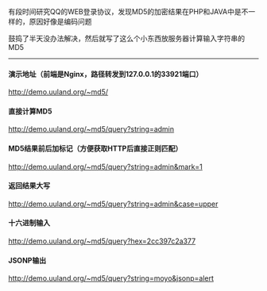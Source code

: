 有段时间研究QQ的WEB登录协议，发现MD5的加密结果在PHP和JAVA中是不一样的，原因好像是编码问题

鼓捣了半天没办法解决，然后就写了这么个小东西放服务器计算输入字符串的MD5

---

#### 演示地址（前端是Nginx，路径转发到127.0.0.1的33921端口）

http://demo.uuland.org/~md5/

#### 直接计算MD5

http://demo.uuland.org/~md5/query?string=admin

#### MD5结果前后加标记（方便获取HTTP后直接正则匹配）

http://demo.uuland.org/~md5/query?string=admin&mark=1

#### 返回结果大写

http://demo.uuland.org/~md5/query?string=admin&case=upper

#### 十六进制输入

http://demo.uuland.org/~md5/query?hex=2cc397c2a377

#### JSONP输出

http://demo.uuland.org/~md5/query?string=moyo&jsonp=alert